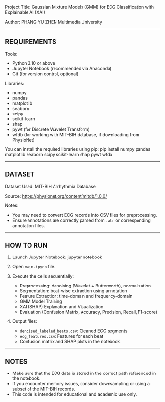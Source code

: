 Project Title:
Gaussian Mixture Models (GMM) for ECG Classification with Explainable AI (XAI)

Author:
PHANG YU ZHEN
Multimedia University

-----------------------------------------
REQUIREMENTS
-----------------------------------------

Tools:
- Python 3.10 or above
- Jupyter Notebook (recommended via Anaconda)
- Git (for version control, optional)

Libraries:
- numpy
- pandas
- matplotlib
- seaborn
- scipy
- scikit-learn
- shap
- pywt (for Discrete Wavelet Transform)
- wfdb (for working with MIT-BIH database, if downloading from PhysioNet)

You can install the required libraries using pip:
pip install numpy pandas matplotlib seaborn scipy scikit-learn shap pywt wfdb


-----------------------------------------
DATASET
-----------------------------------------

Dataset Used:
MIT-BIH Arrhythmia Database

Source:
https://physionet.org/content/mitdb/1.0.0/

Notes:
- You may need to convert ECG records into CSV files for preprocessing.
- Ensure annotations are correctly parsed from `.atr` or corresponding annotation files.

-----------------------------------------
HOW TO RUN
-----------------------------------------

1. Launch Jupyter Notebook:
jupyter notebook


2. Open `main.ipynb` file.

3. Execute the cells sequentially:
   - Preprocessing: denoising (Wavelet + Butterworth), normalization
   - Segmentation: beat-wise extraction using annotation
   - Feature Extraction: time-domain and frequency-domain
   - GMM Model Training
   - XAI (SHAP) Explanation and Visualization
   - Evaluation (Confusion Matrix, Accuracy, Precision, Recall, F1-score)

4. Output files:
   - `denoised_labeled_beats.csv`: Cleaned ECG segments
   - `ecg_features.csv`: Features for each beat
   - Confusion matrix and SHAP plots in the notebook

-----------------------------------------
NOTES
-----------------------------------------

- Make sure that the ECG data is stored in the correct path referenced in the notebook.
- If you encounter memory issues, consider downsampling or using a subset of the MIT-BIH records.
- This code is intended for educational and academic use only.
